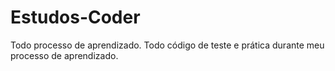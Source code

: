 # Estudos-Coder
 Todo processo de aprendizado. Todo código de teste e prática durante meu processo de aprendizado. 
